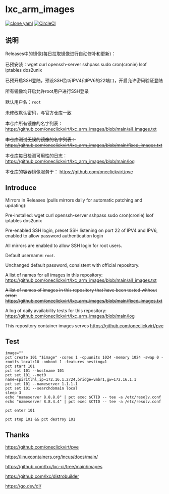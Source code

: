 # lxc_arm_images

[![clone yaml](https://github.com/oneclickvirt/lxc_arm_images/actions/workflows/clone_yaml.yml/badge.svg)](https://github.com/oneclickvirt/lxc_arm_images/actions/workflows/clone_yaml.yml) [![CircleCI](https://dl.circleci.com/status-badge/img/circleci/H6Qc8d5hscKSNUA7iZJWUh/VhX2bFEC9oXyCqegi8jbDJ/tree/main.svg?style=shield&circle-token=229a9fc5f8d0fd8059bca2f249cbc823c6cb763e)](https://dl.circleci.com/status-badge/redirect/circleci/H6Qc8d5hscKSNUA7iZJWUh/VhX2bFEC9oXyCqegi8jbDJ/tree/main)

## 说明

Releases中的镜像(每日拉取镜像进行自动修补和更新)：

已预安装：wget curl openssh-server sshpass sudo cron(cronie) lsof iptables dos2unix

已预开启SSH登陆，预设SSH监听IPV4和IPV6的22端口，开启允许密码验证登陆

所有镜像均开启允许root用户进行SSH登录

默认用户名：```root```

未修改默认密码，与官方仓库一致

本仓库所有镜像的名字列表：https://github.com/oneclickvirt/lxc_arm_images/blob/main/all_images.txt

~~本仓库测试无误的镜像的名字列表：https://github.com/oneclickvirt/lxc_arm_images/blob/main/fixed_images.txt~~

本仓库每日检测可用性的日志：https://github.com/oneclickvirt/lxc_arm_images/blob/main/log

本仓库的容器镜像服务于： https://github.com/oneclickvirt/pve

## Introduce

Mirrors in Releases (pulls mirrors daily for automatic patching and updating):

Pre-installed: wget curl openssh-server sshpass sudo cron(cronie) lsof iptables dos2unix

Pre-enabled SSH login, preset SSH listening on port 22 of IPV4 and IPV6, enabled to allow password authentication login

All mirrors are enabled to allow SSH login for root users.

Default username: ```root```.

Unchanged default password, consistent with official repository.

A list of names for all images in this repository: https://github.com/oneclickvirt/lxc_arm_images/blob/main/all_images.txt

~~A list of names of images in this repository that have been tested without error: https://github.com/oneclickvirt/lxc_arm_images/blob/main/fixed_images.txt~~

A log of daily availability tests for this repository: https://github.com/oneclickvirt/lxc_arm_images/blob/main/log

This repository container images serves https://github.com/oneclickvirt/pve

## Test

```
image=""
pct create 101 "$image" -cores 1 -cpuunits 1024 -memory 1024 -swap 0 -rootfs local:10 -onboot 1 -features nesting=1
pct start 101
pct set 101 --hostname 101
pct set 101 --net0 name=spiritlhl,ip=172.16.1.2/24,bridge=vmbr1,gw=172.16.1.1
pct set 101 --nameserver 1.1.1.1
pct set 101 --searchdomain local
sleep 3
echo "nameserver 8.8.8.8" | pct exec $CTID -- tee -a /etc/resolv.conf
echo "nameserver 8.8.4.4" | pct exec $CTID -- tee -a /etc/resolv.conf
```

```
pct enter 101
```

```
pct stop 101 && pct destroy 101
```

## Thanks

https://github.com/oneclickvirt/pve

https://linuxcontainers.org/incus/docs/main/

https://github.com/lxc/lxc-ci/tree/main/images

https://github.com/lxc/distrobuilder

https://go.dev/dl/
